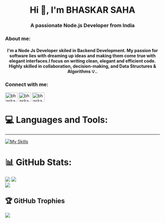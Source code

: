 <h1 align="center">Hi 👋, I'm BHASKAR SAHA</h1>
<h3 align="center">A passionate Node.js Developer from India</h3>

<!-- - 🌱 I’m currently learning *Node.js*
- 💬 Ask me about *JavaScript & Node.js*

- 📫 How to reach me *bhaskar12jan678@gmail.com* -->

<h3 align="left">About me:</h3>

<h4 align="center">
I'm a Node Js Developer skiled in Backend Development. My passion for software lies with dreaming up ideas and making them come true with elegant interfaces.I focus on writing clean, elegant and efficient code. Highly skilled in collaboration, decision-making, and Data Structures & Algorithms 💡..</h4>
<!-- <br/> -->

<h3 align="left">Connect with me:</h3>
<p align="left">
<p align="left">
<a href="https://www.linkedin.com/in/bhaskar-saha-13a671146/" target="_blank"><img align="center" src="https://raw.githubusercontent.com/rahuldkjain/github-profile-readme-generator/master/src/images/icons/Social/linked-in-alt.svg" alt="bhaskar" height="30" width="40" /></a>
<a href="https://www.hackerrank.com/" target="_blank"><img align="center" src="https://raw.githubusercontent.com/rahuldkjain/github-profile-readme-generator/master/src/images/icons/Social/hackerrank.svg" alt="bhaskar" height="30" width="40" /></a>
<!-- <a href="https://www.leetcode.com/" target="_blank"><img align="center" src="https://raw.githubusercontent.com/rahuldkjain/github-profile-readme-generator/master/src/images/icons/Social/leet-code.svg" alt="bhaskar" height="30" width="40" /></a> -->
<a href="https://auth.geeksforgeeks.org/user/" target="_blank"><img align="center" src="https://raw.githubusercontent.com/rahuldkjain/github-profile-readme-generator/master/src/images/icons/Social/geeks-for-geeks.svg" alt="bhaskar" height="30" width="40" /></a>
</p>
</p>

# 💻 Languages and Tools:

<hr/>

[![My Skills](https://skillicons.dev/icons?i=java,html,css,bootstrap,js,nodejs,expressjs,mongodb,mysql,redis,github,git,postman,netlify,vercel&theme=light)](https://skillicons.dev)

# 📊 GitHub Stats:

![](https://github-readme-streak-stats.herokuapp.com/?user=bsaha12&theme=dark&hide_border=false)
![](https://github-readme-stats.vercel.app/api/top-langs/?username=bsaha12&theme=dark&hide_border=false&include_all_commits=false&count_private=false&layout=compact)<br/>
![](https://github-readme-stats.vercel.app/api?username=bsaha12&theme=dark&hide_border=false&include_all_commits=false&count_private=false)<br/>

## 🏆 GitHub Trophies

![](https://github-profile-trophy.vercel.app/?username=bsaha12&theme=radical&no-frame=false&no-bg=true&margin-w=4)
